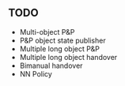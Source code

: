 ## TODO

* Multi-object P&P
* P&P object state publisher
* Multiple long object P&P
* Multiple long object handover
* Bimanual handover
* NN Policy